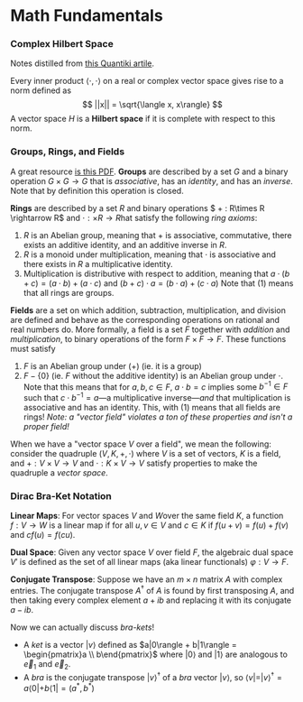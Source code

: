 # Math Fundamentals

### Complex Hilbert Space
Notes distilled from [this Quantiki artile](https://www.quantiki.org/wiki/hilbert-spaces).

Every inner product $\langle \cdot, \cdot \rangle$ on a real or complex vector space gives rise to a norm defined as
$$
  ||x|| = \sqrt{\langle x, x\rangle}
$$
A vector space $H$ is a **Hilbert space** if it is complete with respect to this norm.

### Groups, Rings, and Fields
A great resource [is this PDF](https://www-users.cse.umn.edu/~brubaker/docs/152/152groups.pdf).
**Groups** are described by a set $G$ and a binary operation $G\times G \rightarrow G$ that is _associative_, has an _identity_, and has an _inverse_. Note that by definition this operation is closed.

**Rings** are described by a set $R$ and binary operations $ + : R\times R \rightarrow R$ and $\cdot : \times R \rightarrow R$hat satisfy the following _ring axioms_:
  1. $R$ is an Abelian group, meaning that $+$ is associative, commutative, there exists an additive identity, and an additive inverse in $R$.
  2. $R$ is a monoid under multiplication, meaning that $\cdot$ is associative and there exists in $R$ a multiplicative identity.
  3. Multiplication is distributive with respect to addition, meaning that $a\cdot (b+c) = (a\cdot b) + (a\cdot c)$ and $(b+c)\cdot a = (b\cdot a) + (c\cdot a)$
Note that (1) means that all rings are groups.

**Fields** are a set on which addition, subtraction, multiplication, and division are defined and behave as the corresponding operations on rational and real numbers do. More formally, a field is a set $F$ together with _addition_ and _multiplication_, to binary operations of the form $F\times F \rightarrow F$. These functions must satisfy
  1. $F$ is an Abelian group under $(+)$ (ie. it is a group)
  2. $F - \{0\}$ (ie. $F$ without the additive identity) is an Abelian group under $\cdot$. Note that this means that for $a,b,c \in F$, $a\cdot b = c$ implies some $b^{-1} \in F$ such that $c\cdot b^{-1}=a$—a multiplicative inverse—_and_ that multiplication is associative and has an identity. This, with (1) means that all fields are rings!
_Note: a "vector field" violates a ton of these properties and isn't a proper field!_

When we have a "vector space $V$ over a field", we mean the following: consider the quadruple $(V, K, +, \cdot)$ where $V$ is a set of vectors, $K$ is a field, and $+: V\times V \rightarrow V$ and $\cdot : K \times V \rightarrow V$ satisfy properties to make the quadruple a _vector space_. 

### Dirac Bra-Ket Notation
**Linear Maps**: For vector spaces $V$ and $W$over the same field $K$, a function $f : V \rightarrow W$ is a linear map if for all $u,v \in V$ and $c \in K$ if $f(u+v)=f(u) + f(v)$ and $cf(u) = f(cu)$.

**Dual Space**: Given any vector space $V$ over field $F$, the algebraic dual space $V'$ is defined as the set of all linear maps (aka linear functionals) $\varphi : V \rightarrow F$.

**Conjugate Transpose**: Suppose we have an $m\times n$ matrix $A$ with complex entries. The conjugate transpose $A^\dagger$ of $A$ is found by first transposing $A$, and then taking every complex element $a+ib$ and replacing it with its conjugate $a-ib$.

Now we can actually discuss _bra-kets_!
  - A _ket_ is a vector $|v \rangle$ defined as $a|0\rangle + b|1\rangle = \begin{pmatrix}a \\ b\end{pmatrix}$ where $|0\rangle$ and $|1\rangle$ are analogous to $\vec{e}_1$ and $\vec{e}_2$.
  - A _bra_ is the conjugate transpose $|v\rangle^\dagger$ of a _bra_ vector $|v\rangle$, so $\langle v| = |v\rangle^\dagger = a\langle 0| + b \langle 1| = (a^*,b^*)$
 
